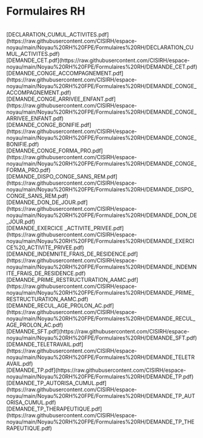 <h1>Formulaires RH</h1><br>[DECLARATION_CUMUL_ACTIVITES.pdf](https://raw.githubusercontent.com/CISIRH/espace-noyau/main/Noyau%20RH%20FPE/Formulaires%20RH/DECLARATION_CUMUL_ACTIVITES.pdf)<br>[DEMANDE_CET.pdf](https://raw.githubusercontent.com/CISIRH/espace-noyau/main/Noyau%20RH%20FPE/Formulaires%20RH/DEMANDE_CET.pdf)<br>[DEMANDE_CONGE_ACCOMPAGNEMENT.pdf](https://raw.githubusercontent.com/CISIRH/espace-noyau/main/Noyau%20RH%20FPE/Formulaires%20RH/DEMANDE_CONGE_ACCOMPAGNEMENT.pdf)<br>[DEMANDE_CONGE_ARRIVEE_ENFANT.pdf](https://raw.githubusercontent.com/CISIRH/espace-noyau/main/Noyau%20RH%20FPE/Formulaires%20RH/DEMANDE_CONGE_ARRIVEE_ENFANT.pdf)<br>[DEMANDE_CONGE_BONIFIE.pdf](https://raw.githubusercontent.com/CISIRH/espace-noyau/main/Noyau%20RH%20FPE/Formulaires%20RH/DEMANDE_CONGE_BONIFIE.pdf)<br>[DEMANDE_CONGE_FORMA_PRO.pdf](https://raw.githubusercontent.com/CISIRH/espace-noyau/main/Noyau%20RH%20FPE/Formulaires%20RH/DEMANDE_CONGE_FORMA_PRO.pdf)<br>[DEMANDE_DISPO_CONGE_SANS_REM.pdf](https://raw.githubusercontent.com/CISIRH/espace-noyau/main/Noyau%20RH%20FPE/Formulaires%20RH/DEMANDE_DISPO_CONGE_SANS_REM.pdf)<br>[DEMANDE_DON_DE_JOUR.pdf](https://raw.githubusercontent.com/CISIRH/espace-noyau/main/Noyau%20RH%20FPE/Formulaires%20RH/DEMANDE_DON_DE_JOUR.pdf)<br>[DEMANDE_EXERCICE _ACTIVITE_PRIVEE.pdf](https://raw.githubusercontent.com/CISIRH/espace-noyau/main/Noyau%20RH%20FPE/Formulaires%20RH/DEMANDE_EXERCICE%20_ACTIVITE_PRIVEE.pdf)<br>[DEMANDE_INDEMNITE_FRAIS_DE_RESIDENCE.pdf](https://raw.githubusercontent.com/CISIRH/espace-noyau/main/Noyau%20RH%20FPE/Formulaires%20RH/DEMANDE_INDEMNITE_FRAIS_DE_RESIDENCE.pdf)<br>[DEMANDE_PRIME_RESTRUCTURATION_AAMC.pdf](https://raw.githubusercontent.com/CISIRH/espace-noyau/main/Noyau%20RH%20FPE/Formulaires%20RH/DEMANDE_PRIME_RESTRUCTURATION_AAMC.pdf)<br>[DEMANDE_RECUL_AGE_PROLON_AC.pdf](https://raw.githubusercontent.com/CISIRH/espace-noyau/main/Noyau%20RH%20FPE/Formulaires%20RH/DEMANDE_RECUL_AGE_PROLON_AC.pdf)<br>[DEMANDE_SFT.pdf](https://raw.githubusercontent.com/CISIRH/espace-noyau/main/Noyau%20RH%20FPE/Formulaires%20RH/DEMANDE_SFT.pdf)<br>[DEMANDE_TELETRAVAIL.pdf](https://raw.githubusercontent.com/CISIRH/espace-noyau/main/Noyau%20RH%20FPE/Formulaires%20RH/DEMANDE_TELETRAVAIL.pdf)<br>[DEMANDE_TP.pdf](https://raw.githubusercontent.com/CISIRH/espace-noyau/main/Noyau%20RH%20FPE/Formulaires%20RH/DEMANDE_TP.pdf)<br>[DEMANDE_TP_AUTORISA_CUMUL.pdf](https://raw.githubusercontent.com/CISIRH/espace-noyau/main/Noyau%20RH%20FPE/Formulaires%20RH/DEMANDE_TP_AUTORISA_CUMUL.pdf)<br>[DEMANDE_TP_THERAPEUTIQUE.pdf](https://raw.githubusercontent.com/CISIRH/espace-noyau/main/Noyau%20RH%20FPE/Formulaires%20RH/DEMANDE_TP_THERAPEUTIQUE.pdf)<br>